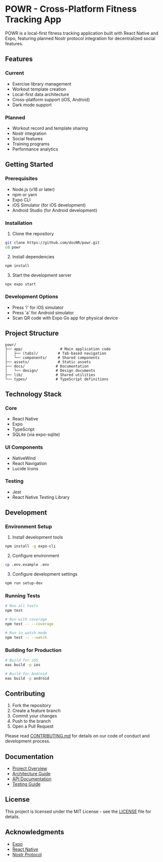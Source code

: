 # POWR - Cross-Platform Fitness Tracking App

POWR is a local-first fitness tracking application built with React Native and Expo, featuring planned Nostr protocol integration for decentralized social features.

## Features

### Current
- Exercise library management
- Workout template creation
- Local-first data architecture
- Cross-platform support (iOS, Android)
- Dark mode support

### Planned
- Workout record and template sharing
- Nostr integration
- Social features
- Training programs
- Performance analytics

## Getting Started

### Prerequisites
- Node.js (v18 or later)
- npm or yarn
- Expo CLI
- iOS Simulator (for iOS development)
- Android Studio (for Android development)

### Installation

1. Clone the repository
```bash
git clone https://github.com/docNR/powr.git
cd powr
```

2. Install dependencies
```bash
npm install
```

3. Start the development server
```bash
npx expo start
```

### Development Options
- Press 'i' for iOS simulator
- Press 'a' for Android simulator
- Scan QR code with Expo Go app for physical device

## Project Structure

```plaintext
powr/
├── app/                 # Main application code
│   ├── (tabs)/         # Tab-based navigation
│   └── components/     # Shared components
├── assets/             # Static assets
├── docs/              # Documentation
│   └── design/        # Design documents
├── lib/               # Shared utilities
└── types/             # TypeScript definitions
```

## Technology Stack

### Core
- React Native
- Expo
- TypeScript
- SQLite (via expo-sqlite)

### UI Components
- NativeWind
- React Navigation
- Lucide Icons

### Testing
- Jest
- React Native Testing Library

## Development

### Environment Setup
1. Install development tools
```bash
npm install -g expo-cli
```

2. Configure environment
```bash
cp .env.example .env
```

3. Configure development settings
```bash
npm run setup-dev
```

### Running Tests
```bash
# Run all tests
npm test

# Run with coverage
npm test -- --coverage

# Run in watch mode
npm test -- --watch
```

### Building for Production
```bash
# Build for iOS
eas build -p ios

# Build for Android
eas build -p android
```

## Contributing

1. Fork the repository
2. Create a feature branch
3. Commit your changes
4. Push to the branch
5. Open a Pull Request

Please read [CONTRIBUTING.md](CONTRIBUTING.md) for details on our code of conduct and development process.

## Documentation

- [Project Overview](docs/project-overview.md)
- [Architecture Guide](docs/architecture.md)
- [API Documentation](docs/api.md)
- [Testing Guide](docs/testing.md)

## License

This project is licensed under the MIT License - see the [LICENSE](LICENSE) file for details.

## Acknowledgments

- [Expo](https://expo.dev/)
- [React Native](https://reactnative.dev/)
- [Nostr Protocol](https://github.com/nostr-protocol/nostr)